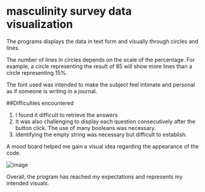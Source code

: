 # masculinity survey data visualization

The programs displays the data in text form and visually through circles and lines. 

The number of lines in circles depends on the scale of the percentage. For example, a circle representing the result of 85 will show more lines than a circle representing 15%. 

The font used was intended to make the subject feel intimate and personal as if someone is writing in a journal. 

##Difficulties encountered
1. I found it difficult to retrieve the answers 
2. It was also challenging to display each question consecutively after the button click. The use of many booleans was necessary.
3. Identifying the empty string was necessary but difficult to establish. 

A mood board helped me gain a visual idea regarding the appearance of the code. 

![image](https://user-images.githubusercontent.com/53101129/223040182-1345bf9e-775a-455a-b403-2128051a3d69.png)

Overall, the program has reached my expectations and represents my intended visuals. 
